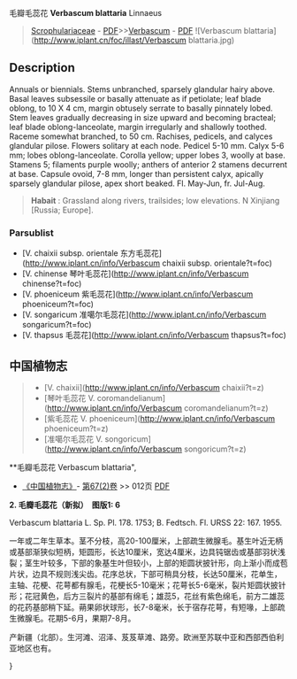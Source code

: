 毛瓣毛蕊花 **Verbascum blattaria** Linnaeus

> [Scrophulariaceae](http://www.iplant.cn/info/Scrophulariaceae?t=foc) - [PDF](http://www.iplant.cn/foc/pdf/Scrophulariaceae.pdf)>>[Verbascum](http://www.iplant.cn/info/Verbascum?t=foc) - [PDF](http://www.iplant.cn/foc/pdf/Verbascum.pdf)
![Verbascum blattaria](http://www.iplant.cn/foc/illast/Verbascum blattaria.jpg)

## Description

Annuals or biennials. Stems unbranched, sparsely glandular hairy above. Basal leaves subsessile or basally attenuate as if petiolate; leaf blade oblong, to 10 X 4 cm, margin obtusely serrate to basally pinnately lobed. Stem leaves gradually decreasing in size upward and becoming bracteal; leaf blade oblong-lanceolate, margin irregularly and shallowly toothed. Raceme somewhat branched, to 50 cm. Rachises, pedicels, and calyces glandular pilose. Flowers solitary at each node. Pedicel 5-10 mm. Calyx 5-6 mm; lobes oblong-lanceolate. Corolla yellow; upper lobes 3, woolly at base. Stamens 5; filaments purple woolly; anthers of anterior 2 stamens decurrent at base. Capsule ovoid, 7-8 mm, longer than persistent calyx, apically sparsely glandular pilose, apex short beaked. Fl. May-Jun, fr. Jul-Aug.


> **Habait** : 
> Grassland along rivers, trailsides; low elevations. N Xinjiang [Russia; Europe].

### Parsublist

* [V.  chaixii subsp. orientale  东方毛蕊花](http://www.iplant.cn/info/Verbascum chaixii subsp. orientale?t=foc)
* [V.  chinense  琴叶毛蕊花](http://www.iplant.cn/info/Verbascum chinense?t=foc)
* [V.  phoeniceum  紫毛蕊花](http://www.iplant.cn/info/Verbascum phoeniceum?t=foc)
* [V.  songaricum  准噶尔毛蕊花](http://www.iplant.cn/info/Verbascum songaricum?t=foc)
* [V.  thapsus  毛蕊花](http://www.iplant.cn/info/Verbascum thapsus?t=foc)


## 中国植物志

> * [V.  chaixii](http://www.iplant.cn/info/Verbascum chaixii?t=z)
> * [琴叶毛蕊花  V.  coromandelianum](http://www.iplant.cn/info/Verbascum coromandelianum?t=z)
> * [紫毛蕊花  V.  phoeniceum](http://www.iplant.cn/info/Verbascum phoeniceum?t=z)
> * [准噶尔毛蕊花  V.  songoricum](http://www.iplant.cn/info/Verbascum songoricum?t=z)


**毛瓣毛蕊花 Verbascum blattaria",

* [《中国植物志》](http://www.iplant.cn/frps)- [第67(2)卷](http://www.iplant.cn/frps/vol/67(2)) >> 012页 [PDF](http://www.iplant.cn/frps/pdf/67(2)/012a.pdf)


**2. 毛瓣毛蕊花（新拟）　图版1: 6**

Verbascum blattaria L. Sp. Pl. 178. 1753; B. Fedtsch. Fl. URSS 22: 167. 1955.

一年或二年生草本。茎不分枝，高20-100厘米，上部疏生微腺毛。基生叶近无柄或基部渐狭似短柄，矩圆形，长达10厘米，宽达4厘米，边具钝锯齿或基部羽状浅裂；茎生叶较多，下部的象基生叶但较小，上部的矩圆状披针形，向上渐小而成苞片状，边具不规则浅尖齿。花序总状，下部可稍具分枝，长达50厘米，花单生，主轴、花梗、花萼都有腺毛，花梗长5-10毫米；花萼长5-6毫米，裂片矩圆状披针形；花冠黄色，后方三裂片的基部有绵毛；雄蕊5，花丝有紫色绵毛，前方二雄蕊的花药基部稍下延。蒴果卵状球形，长7-8毫米，长于宿存花萼，有短喙，上部疏生微腺毛。花期5-6月，果期7-8月。

产新疆（北部）。生河滩、沼泽、芨芨草滩、路旁。欧洲至苏联中亚和西部西伯利亚地区也有。

}